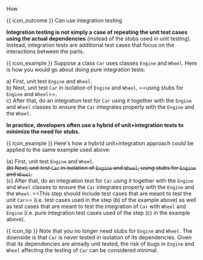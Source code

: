 <span id="title">How</span>

<span id="prereqs"><panel src="../what/unit-inElsewhere-asFlat.md" boilerplate header="%%{{ icon_prereq }} Quality Assurance → Testing → Integration Testing → What →%%" popup-url="{{ baseUrl }}/testing/testingTypes/integrationTesting/what" /></span>

<span id="outcomes">{{ icon_outcome }} Can use integration testing</span>

<div id="body">

**Integration testing is not simply a case of repeating the unit test cases using the actual dependencies** (instead of the stubs used in unit testing). Instead, integration tests are additional test cases that focus on the interactions between the parts.

<box>

{{ icon_example }} Suppose a class `Car` uses classes `Engine` and `Wheel`. Here is how you would go about doing pure integration tests:

a) First, unit test `Engine` and `Wheel`.<br>
b) Next, unit test `Car` in isolation of `Engine` and `Wheel`, ==using stubs for `Engine` and `Wheel`==.<br>
c) After that, do an integration test for `Car` using it together with the `Engine` and `Wheel` classes to ensure the `Car` integrates properly with the `Engine` and the `Wheel`.  

</box>

**In practice, developers often use a hybrid of unit+integration tests to minimize the need for stubs.**

<box>

{{ icon_example }} Here's how a hybrid unit+integration approach could be applied to the same example used above:

(a) First, unit test `Engine` and `Wheel`.<br>
~~(b) Next, unit test `Car` in isolation of `Engine` and `Wheel`, using stubs for `Engine` and `Wheel`.~~<br>
(c) After that, do an integration test for `Car` using it together with the `Engine` and `Wheel` classes to ensure the `Car` integrates properly with the `Engine` and the `Wheel`.  ==This step should include test cases that are meant to test the unit `Car`== (i.e. test cases used in the step (b) of the example above) as well as test cases that are meant to test the integration of `Car` with `Wheel` and `Engine` (i.e. pure integration test cases used of the step (c) in the example above). 

{{ icon_tip }} Note that you no longer need stubs for `Engine` and `Wheel`. The downside is that `Car` is never tested in isolation of its dependencies. Given that its dependencies are already unit tested, the risk of bugs in `Engine` and `Wheel` affecting the testing of `Car` can be considered minimal.

</box>


</div>

<div id="extras">
</div>